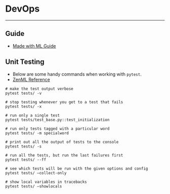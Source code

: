 # DevOps
_____

## Guide

- [Made with ML Guide](https://madewithml.com/#mlops)

## Unit Testing 

- Below are some handy commands when working with `pytest`.
- [ZenML Reference](https://blog.zenml.io/level-up-your-testing/)
  
```
# make the test output verbose
pytest tests/ -v

# stop testing whenever you get to a test that fails
pytest tests/ -x

# run only a single test
pytest tests/test_base.py::test_initialization

# run only tests tagged with a particular word
pytest tests/ -m specialword

# print out all the output of tests to the console
pytest tests/ -s

# run all the tests, but run the last failures first
pytest tests/ --ff

# see which tests will be run with the given options and config
pytest tests/ —collect-only

# show local variables in tracebacks
pytest tests/ —showlocals
```